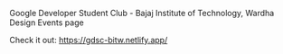 Google Developer Student Club - Bajaj Institute of Technology, Wardha
Design Events page

Check it out: https://gdsc-bitw.netlify.app/
